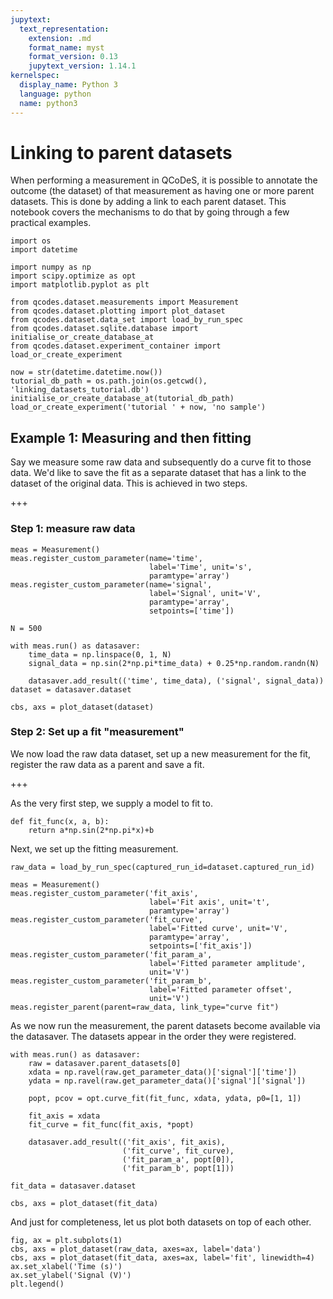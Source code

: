```yaml
---
jupytext:
  text_representation:
    extension: .md
    format_name: myst
    format_version: 0.13
    jupytext_version: 1.14.1
kernelspec:
  display_name: Python 3
  language: python
  name: python3
---
```


# Linking to parent datasets

When performing a measurement in QCoDeS, it is possible to annotate the outcome (the dataset) of that measurement as having one or more parent datasets. This is done by adding a link to each parent dataset. This notebook covers the mechanisms to do that by going through a few practical examples.

```{code-cell} ipython3
import os
import datetime

import numpy as np
import scipy.optimize as opt
import matplotlib.pyplot as plt

from qcodes.dataset.measurements import Measurement
from qcodes.dataset.plotting import plot_dataset
from qcodes.dataset.data_set import load_by_run_spec
from qcodes.dataset.sqlite.database import initialise_or_create_database_at
from qcodes.dataset.experiment_container import load_or_create_experiment
```

```{code-cell} ipython3
now = str(datetime.datetime.now())
tutorial_db_path = os.path.join(os.getcwd(), 'linking_datasets_tutorial.db')
initialise_or_create_database_at(tutorial_db_path)
load_or_create_experiment('tutorial ' + now, 'no sample')
```

## Example 1: Measuring and then fitting

Say we measure some raw data and subsequently do a curve fit to those data. We'd like to save the fit as a separate dataset that has a link to the dataset of the original data. This is achieved in two steps.

+++

### Step 1: measure raw data

```{code-cell} ipython3
meas = Measurement()
meas.register_custom_parameter(name='time',
                               label='Time', unit='s',
                               paramtype='array')
meas.register_custom_parameter(name='signal',
                               label='Signal', unit='V',
                               paramtype='array',
                               setpoints=['time'])

N = 500

with meas.run() as datasaver:
    time_data = np.linspace(0, 1, N)
    signal_data = np.sin(2*np.pi*time_data) + 0.25*np.random.randn(N)
    
    datasaver.add_result(('time', time_data), ('signal', signal_data))
dataset = datasaver.dataset
```

```{code-cell} ipython3
cbs, axs = plot_dataset(dataset)
```

### Step 2: Set up a fit "measurement"

We now load the raw data dataset, set up a new measurement for the fit, register the raw data as a parent and save a fit.

+++

As the very first step, we supply a model to fit to.

```{code-cell} ipython3
def fit_func(x, a, b):
    return a*np.sin(2*np.pi*x)+b
```

Next, we set up the fitting measurement.

```{code-cell} ipython3
raw_data = load_by_run_spec(captured_run_id=dataset.captured_run_id)

meas = Measurement()
meas.register_custom_parameter('fit_axis',
                               label='Fit axis', unit='t',
                               paramtype='array')
meas.register_custom_parameter('fit_curve',
                               label='Fitted curve', unit='V',
                               paramtype='array',
                               setpoints=['fit_axis'])
meas.register_custom_parameter('fit_param_a',
                               label='Fitted parameter amplitude',
                               unit='V')
meas.register_custom_parameter('fit_param_b',
                               label='Fitted parameter offset',
                               unit='V')
meas.register_parent(parent=raw_data, link_type="curve fit")
```

As we now run the measurement, the parent datasets become available via the datasaver. The datasets appear in the order they were registered.

```{code-cell} ipython3
with meas.run() as datasaver:
    raw = datasaver.parent_datasets[0]
    xdata = np.ravel(raw.get_parameter_data()['signal']['time'])
    ydata = np.ravel(raw.get_parameter_data()['signal']['signal'])
    
    popt, pcov = opt.curve_fit(fit_func, xdata, ydata, p0=[1, 1])
    
    fit_axis = xdata
    fit_curve = fit_func(fit_axis, *popt)
    
    datasaver.add_result(('fit_axis', fit_axis),
                         ('fit_curve', fit_curve),
                         ('fit_param_a', popt[0]),
                         ('fit_param_b', popt[1]))
    
fit_data = datasaver.dataset
```

```{code-cell} ipython3
cbs, axs = plot_dataset(fit_data)
```

And just for completeness, let us plot both datasets on top of each other.

```{code-cell} ipython3
fig, ax = plt.subplots(1)
cbs, axs = plot_dataset(raw_data, axes=ax, label='data')
cbs, axs = plot_dataset(fit_data, axes=ax, label='fit', linewidth=4)
ax.set_xlabel('Time (s)')
ax.set_ylabel('Signal (V)')
plt.legend()
```

```{code-cell} ipython3

```
